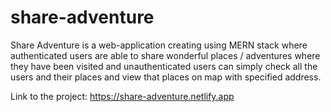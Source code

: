 # share-adventure
Share Adventure is a web-application creating using MERN stack where authenticated users are able to share wonderful places / adventures where they have been visited and unauthenticated users can simply check all the users and their places and view that places on map with specified address.

Link to the project: https://share-adventure.netlify.app

